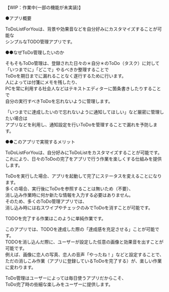 【WIP：作業中(一部の機能が未実装)】

●アプリ概要

ToDoListForYouは、背景や効果音などを自分好みにカスタマイズすることが可能な<br>
シンプルなTODO管理アプリです。<br>

●●なぜToDo管理したいのか

そもそもToDo管理は、登録された日々の＊自分＊のToDo（タスク）に対して<br>
「いつまでに」「どこで」やるべきか整理することで<br>
ToDoを期日までに漏れることなく遂行するために行います。<br>
人によっては付箋にメモを残したり、<br>
PCを常に利用する社会人などはテキストエディターに箇条書きしたりすることで<br>
自分の実行すべきToDoを忘れないように管理します。<br>

「いつまでに達成したいので忘れないように通知してほしい」など厳密に管理したい場合は<br>
アプリなどを利用し、通知設定を行いToDoを管理することで漏れを予防します。<br>

●●このアプリで実現するメリット

ToDoListForYouは、自分好みにToDoListをカスタマイズすることが可能です。<br>
これにより、日々のToDoの完了をアプリで行う作業を楽しくする仕組みを提供します。<br>

ToDoを実行した場合、アプリを起動して完了にステータスを変えることになります。<br>
多くの場合、実行後にToDoを参照することは無いため（不要）、<br>
消し込み作業時に何か新たな情報を入力する必要はありません。<br>
そのため、多くのToDo管理アプリでは、<br>
消し込み時には右スワイプやチェックのみでToDoを消すことが可能です。<br>

TODOを完了する作業はこのように単純作業です。<br>

このアプリでは、TODOを達成した際の「達成感を充足させる」ことが可能です。<br>
TODOを消し込んだ際に、ユーザーが設定した任意の画像と効果音を出すことが可能です。<br>
例えば、画像に恋人の写真、恋人の音声「やったね！」などと設定することで、<br>
ただの消しこみ作業（アプリに登録しているToDoを完了する）が、楽しい作業に変わります。<br>

ToDo管理はユーザーによっては毎日使うアプリだからこそ、<br>
ToDo完了時の些細な楽しみをユーザーに提供します。<br>
